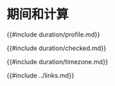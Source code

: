 # 期间和计算

{{#include duration/profile.md}}

{{#include duration/checked.md}}

{{#include duration/timezone.md}}

{{#include ../links.md}}
